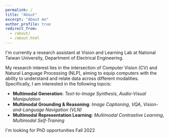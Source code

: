 ```yaml
---
permalink: /
title: "About"
excerpt: "About me"
author_profile: true
redirect_from: 
  - /about/
  - /about.html
---
```


I'm currently a research assistant at Vision and Learning Lab at National Taiwan University, Department of Electrical Engineering. 

My research interest lies in the intersection of Computer Vision (CV) and Natural Language Processing (NLP), aiming to equip computers with the ability to understand and relate data across different modalities. Specifically, I am interested in the following topcis:

- **Multimodal Generation**: *Text-to-Image Synthesis*, *Audio-Visual Manipulation*
- **Multimodal Grounding & Reasoning**: *Image Captioning*, *VQA*, *Vision-and-Language Navigation (VLN)*
- **Multimodal Representation Learning**: *Multimodal Contrastive Learning*, *Multimodal Self-Training*

I'm looking for PhD opportunities Fall 2022
